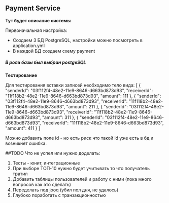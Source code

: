 ## Payment Service
**Тут будет описание системы**

 Первоначальная настройка:
- Создаем 3 БД PostgreSQL, настройки можно посмотреть в application.yml
- В каждой БД создаем схему payment 

##### В роли базы был выбран postgeSQL

**Тестирование**

Для тестирования вставки записей
необходимо тело вида:
[
    {
        "senderId": "03f112f4-48e2-11e9-8646-d663bd873d93",
        "receiverId": "11f118b2-48e2-11e9-8646-d663bd873d93",
        "amount": 111
    },
    {
        "senderId": "03f112f4-48e2-11e9-8646-d663bd873d93",
        "receiverId": "11f118b2-48e2-11e9-8646-d663bd873d93",
        "amount": 211
    },
    {
        "senderId": "03f112f4-48e2-11e9-8646-d663bd873d93",
        "receiverId": "11f118b2-48e2-11e9-8646-d663bd873d93",
        "amount": 311
    },
    {
        "senderId": "03f112f4-48e2-11e9-8646-d663bd873d93",
        "receiverId": "11f118b2-48e2-11e9-8646-d663bd873d93",
        "amount": 411
    }
]

Можно добавить поле id - но есть риск что такой id уже есть в бд и возникнет ошибка.

##TODO
Что не успел или нужно доделать:
1) Тесты - юнит, интеграционные
2) При выборе ТОП-10 нужно будет учитывать то что получатель тратил
3) Добавить таблицы пользователей и работу с ними (пока много вопросов как это сделать)
4) Переделать под jooq (убил пол дня, не удалось)
5) Глубоко поработать с транзакционностью